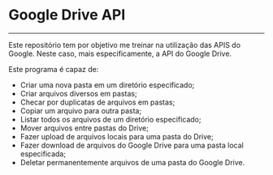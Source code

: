 # Google Drive API
---
Este repositório tem por objetivo me treinar na utilização das APIS do Google. Neste caso, mais especificamente, a API do Google Drive.

Este programa é capaz de:

 - Criar uma nova pasta em um diretório especificado;
 - Criar arquivos diversos em pastas;
 - Checar por duplicatas de arquivos em pastas;
 - Copiar um arquivo para outra pasta;
 - Listar todos os arquivos de um diretório especificado;
 - Mover arquivos entre pastas do Drive;
 - Fazer upload de arquivos locais para uma pasta do Drive;
 - Fazer download de arquivos do Google Drive para uma pasta local especificada;
 - Deletar permanentemente arquivos de uma pasta do Google Drive.
